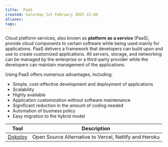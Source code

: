 ```yaml
---
title:  PaaS
created: Saturday 1st February 2025 22:40
aliases: 
tags: 
---
```

Cloud platform services, also known as **platform as a service** (PaaS), provide cloud components to certain software while being used mainly for applications. PaaS delivers a framework that developers can build upon and use to create customized applications. All servers, storage, and networking can be managed by the enterprise or a third-party provider while the developers can maintain management of the applications.

Using PaaS offers numerous advantages, including:

- Simple, cost-effective development and deployment of applications
- Scalability
- Highly available
- Application customization without software maintenance
- Significant reduction in the amount of coding needed
- Automation of business policy
- Easy migration to the hybrid model

| Tool                                             | Description                                                    |
| ------------------------------------------------ | -------------------------------------------------------------- |
| [Dokploy](https://github.com/Dokploy/dokploy)    | Open Source Alternative to Vercel, Netlify and Heroku          |
